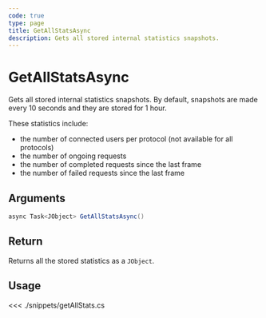 ```yaml
---
code: true
type: page
title: GetAllStatsAsync
description: Gets all stored internal statistics snapshots.
---
```


# GetAllStatsAsync

Gets all stored internal statistics snapshots.
By default, snapshots are made every 10 seconds and they are stored for 1 hour.

These statistics include:

- the number of connected users per protocol (not available for all protocols)
- the number of ongoing requests
- the number of completed requests since the last frame
- the number of failed requests since the last frame

## Arguments

```csharp
async Task<JObject> GetAllStatsAsync()
```

## Return

Returns all the stored statistics as a `JObject`.

## Usage

<<< ./snippets/getAllStats.cs
